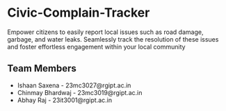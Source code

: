 # Civic-Complain-Tracker
Empower citizens to easily report local issues such as road damage, garbage, and water leaks. Seamlessly track the resolution of these issues and foster effortless engagement within your local community

<h2> Team Members </h2>
<ul>
<li> Ishaan Saxena - 23mc3027@rgipt.ac.in </li>
<li> Chinmay Bhardwaj - 23mc3019@rgipt.ac.in </li>
<li> Abhay Raj - 23it3001@rgipt.ac.in </li>
</ul>


